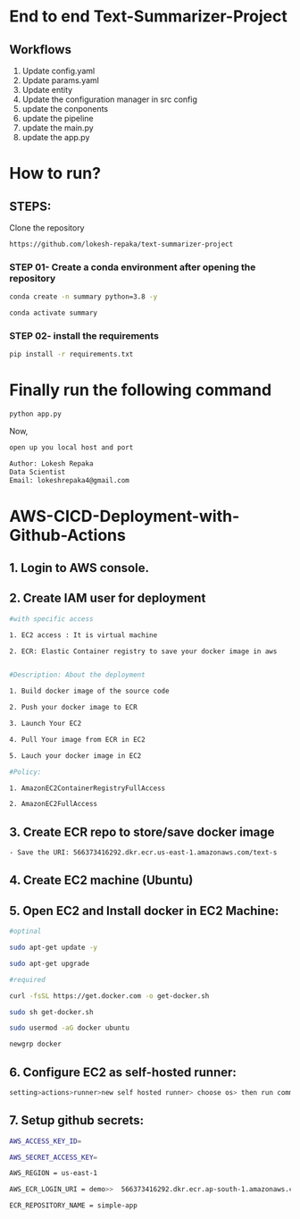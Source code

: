 # End to end Text-Summarizer-Project

## Workflows

1. Update config.yaml
2. Update params.yaml
3. Update entity
4. Update the configuration manager in src config
5. update the conponents
6. update the pipeline
7. update the main.py
8. update the app.py


# How to run?

## STEPS:

Clone the repository

```bash
https://github.com/lokesh-repaka/text-summarizer-project
```

### STEP 01- Create a conda environment after opening the repository
```bash
conda create -n summary python=3.8 -y
```
```bash
conda activate summary
```
### STEP 02- install the requirements
```bash
pip install -r requirements.txt
```
# Finally run the following command
```bash
python app.py
```
Now,
```bash
open up you local host and port
```
```bash
Author: Lokesh Repaka
Data Scientist
Email: lokeshrepaka4@gmail.com
```
# AWS-CICD-Deployment-with-Github-Actions
## 1. Login to AWS console.
## 2. Create IAM user for deployment
```bash
#with specific access

1. EC2 access : It is virtual machine

2. ECR: Elastic Container registry to save your docker image in aws


#Description: About the deployment

1. Build docker image of the source code

2. Push your docker image to ECR

3. Launch Your EC2 

4. Pull Your image from ECR in EC2

5. Lauch your docker image in EC2

#Policy:

1. AmazonEC2ContainerRegistryFullAccess

2. AmazonEC2FullAccess
```

## 3. Create ECR repo to store/save docker image
```bash
- Save the URI: 566373416292.dkr.ecr.us-east-1.amazonaws.com/text-s
```
## 4. Create EC2 machine (Ubuntu)
## 5. Open EC2 and Install docker in EC2 Machine:
```bash
#optinal

sudo apt-get update -y

sudo apt-get upgrade

#required

curl -fsSL https://get.docker.com -o get-docker.sh

sudo sh get-docker.sh

sudo usermod -aG docker ubuntu

newgrp docker
```
## 6. Configure EC2 as self-hosted runner:
```bash
setting>actions>runner>new self hosted runner> choose os> then run command one by one
```
## 7. Setup github secrets:
```bash
AWS_ACCESS_KEY_ID=

AWS_SECRET_ACCESS_KEY=

AWS_REGION = us-east-1

AWS_ECR_LOGIN_URI = demo>>  566373416292.dkr.ecr.ap-south-1.amazonaws.com

ECR_REPOSITORY_NAME = simple-app
```